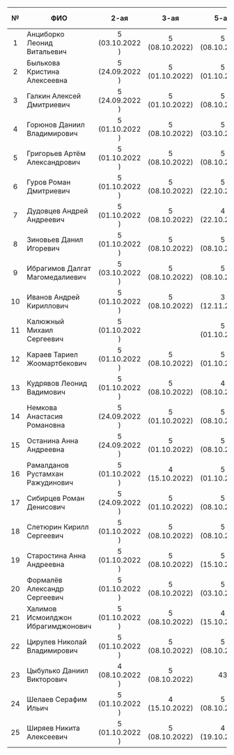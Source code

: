 | №   | ФИО                                | 2-ая            | 3-ая           | 5-ая           | 6-ая           | 7-ая           | 8-ая           | 9-ая           | 10-ая          | 11-ая          | 12-ая          | 13-ая          | 14-ая          | карма |
| :-: | ---------------------------------- | :-------------: | :------------: | :------------: | :------------: | :------------: | :------------: | :------------: | :------------: | :------------: | :------------: | :------------: | :------------: |:----: |
| 1   | Анциборко Леонид Витальевич        | 5 (03.10.2022 ) | 5 (08.10.2022) | 5 (08.10.2022) | 5 (19.10.2022) | 5 (22.10.2022) | 4 (12.11.2022) | 5 (17.11.2022) |                | 1              | 1              | 1              | 1              | 0.8   |
| 2   | Былькова Кристина Алексеевна       | 5 (24.09.2022 ) | 5 (01.10.2022) | 5 (01.10.2022) | 5 (08.10.2022) | 5 (15.10.2022) | 5 (22.10.2022) | 5 (22.10.2022) | 5 (29.10.2022) | 5 (12.11.2022) | 5 (29.10.2022) | 2              | 2              | 1.8   |
| 3   | Галкин Алексей Дмитриевич          | 5 (24.09.2022 ) | 5 (01.10.2022) | 5 (08.10.2022) | 5 (15.10.2022) | 5 (29.10.2022) | 5 (29.10.2022) | 5 (12.11.2022) | 5 (12.11.2022) | 5 (17.11.2022) | 3              | 3              | 3              | 0.5   |
| 4   | Горюнов Даниил Владимирович        | 5 (01.10.2022 ) | 5 (08.10.2022) | 5 (03.10.2022) | 5 (19.10.2022) | 5 (19.10.2022) | 5 (12.11.2022) | 5 (12.11.2022) |                | 4              | 5 (12.11.2022) | 4              | 4              | 1.1   |
| 5   | Григорьев Артём Александрович      | 5 (01.10.2022 ) | 5 (08.10.2022) | 5 (08.10.2022) | 5 (15.10.2022) | 5 (19.10.2022) | 5 (29.10.2022) | 5              |                | 5              | 5              | 5              | 5              | 0.9   |
| 6   | Гуров Роман Дмитриевич             | 5 (01.10.2022 ) | 5 (08.10.2022) | 5 (22.10.2022) | 5              | 5 (29.10.2022) | 5 (29.10.2022) | 5 (12.11.2022) |                | 5 (12.11.2022) | 6              | 6              | 6              | 1.6   |
| 7   | Дудовцев Андрей Андреевич          | 5 (01.10.2022 ) | 5 (08.10.2022) | 4 (22.10.2022) | 6              | 5 (29.10.2022) |                | 7              |                | 7              | 7              | 7              | 7              |       |
| 8   | Зиновьев Данил Игоревич            | 5 (01.10.2022 ) | 5 (08.10.2022) | 5 (08.10.2022) | 5 (22.10.2022) | 4 (09.11.2022) |                | 8              |                | 8              | 8              | 8              | 8              |       |
| 9   | Ибрагимов Далгат Магомедалиевич    | 5 (03.10.2022 ) | 5 (08.10.2022) | 5 (08.10.2022) | 5 (19.10.2022) | 5 (22.10.2022) | 5 (17.11.2022) | 9              |                | 9              | 9              | 9              | 9              | 1.1   |
| 10  | Иванов Андрей Кириллович           | 5 (01.10.2022 ) | 5 (08.10.2022) | 3 (12.11.2022) | 14             | 5 (29.10.2022) |                | 10             |                | 10             | 10             | 10             | 10             |       |
| 11  | Калюжный Михаил Сергеевич          | 5 (01.10.2022 ) |                | 5 (01.10.2022) | 5 (29.10.2022) | 5 (22.10.2022) |                | 11             |                | 11             | 11             | 11             | 11             | 0.3   |
| 12  | Караев Тариел Жоомартбекович       | 5 (01.10.2022 ) | 5 (08.10.2022) | 5 (01.10.2022) | 5 (15.10.2022) | 5 (22.10.2022) | 5 (29.10.2022) | 5 (12.11.2022) |                | 11             | 5 (state)      | 12             | 12             | 0.9   |
| 13  | Кудрявов Леонид Вадимович          | 5 (01.10.2022 ) | 5 (08.10.2022) | 4 (08.10.2022) | 19             | 4 (29.10.2022) |                | 13             |                | 13             | 13             | 13             | 13             |       |
| 14  | Немкова Анастасия Романовна        | 5 (24.09.2022 ) | 5 (01.10.2022) | 5 (08.10.2022) | 5 (08.10.2022) | 5 (15.10.2022) | 5 (22.10.2022) | 5 (29.10.2022) |                | 15             | 15             | 14             | 14             | 0.9   |
| 15  | Останина Анна Андреевна            | 5 (24.09.2022 ) | 5 (01.10.2022) | 5 (08.10.2022) | 5 (22.10.2022) | 5 (22.10.2022) | 5 (29.10.2022) | 5 (12.11.2022) | 5 (12.11.2022) | 5 (17.11.2022) | 16             | 15             | 15             | 0.3   |
| 16  | Рамалданов Рустамхан Ражудинович   | 5 (01.10.2022 ) | 4 (15.10.2022) | 5 (01.10.2022) | 5 (22.10.2022) | 5 (22.10.2022) | 5 (12.11.2022) | 16             |                | 17             | 17             | 16             | 16             | 1.0   |
| 17  | Сибирцев Роман Денисович           | 5 (24.09.2022 ) | 5 (01.10.2022) | 5 (08.10.2022) | 5 (15.10.2022) | 5 (22.10.2022) | 5 (29.10.2022) | 5 (29.10.2022) |                | 18             | 18             | 17             | 17             | 1.2   |
| 18  | Слетюрин Кирилл Сергеевич          | 5 (01.10.2022 ) | 5 (08.10.2022) | 5 (08.10.2022) | 5 (15.10.2022) | 5 (22.10.2022) |                | 18             |                | 19             | 19             | 18             | 18             |       |
| 19  | Старостина Анна Андреевна          | 5 (01.10.2022 ) | 5 (08.10.2022) | 5 (15.10.2022) | 5 (22.10.2022) | 5 (22.10.2022) |                | 19             |                | 20             | 20             | 19             | 19             |       |
| 20  | Формалёв Александр Сергеевич       | 5 (01.10.2022 ) | 5 (08.10.2022) | 5 (03.10.2022) | 5 (22.10.2022) | 5 (22.10.2022) |                | 20             |                | 22             | 22             | 20             | 20             | 0.6   |
| 21  | Халимов Исмоилджон Ибрагимджонович | 5 (01.10.2022 ) | 5 (08.10.2022) | 4 (15.10.2022) | 5 (22.10.2022) | 5 (22.10.2022) |                | 21             |                | 23             | 23             | 21             | 21             |       |
| 22  | Цирулев Николай Владимирович       | 5 (01.10.2022 ) | 5 (08.10.2022) | 5 (08.10.2022) | 5 (15.10.2022) | 5 (22.10.2022) |                | 22             |                | 24             | 24             | 22             | 22             |       |
| 23  | Цыбулько Даниил Викторович         | 4 (08.10.2022 ) | 5 (08.10.2022) | 43             | 33             | 27             |                | 23             |                | 25             | 25             | 23             | 23             |       |
| 24  | Шелаев Серафим Ильич               | 5 (01.10.2022 ) | 4 (15.10.2022) | 5 (08.10.2022) | 5 (22.10.2022) | 4 (29.10.2022) | 5 (17.11.2022) | 5 (repo ???)   |                | 26             | 26             | 24             | 24             |       |
| 25  | Ширяев Никита Алексеевич           | 5 (01.10.2022 ) | 5 (08.10.2022) | 4 (19.10.2022) | 5 (09.11.2022) | 4 (09.11.2022) | 5 (12.11.2022) | 4 (12.11.2022) | 5 (17.11.2022) | 27             | 27             | 25             | 25             | 0.7   |
